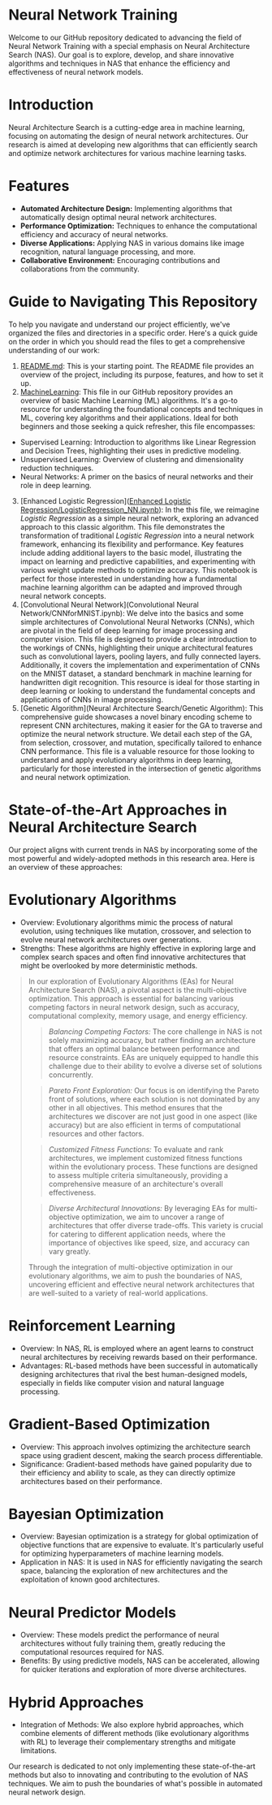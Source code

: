 # Neural Network Training
Welcome to our GitHub repository dedicated to advancing the field of Neural Network Training with a special emphasis on Neural Architecture Search (NAS). Our goal is to explore, develop, and share innovative algorithms and techniques in NAS that enhance the efficiency and effectiveness of neural network models.
# Introduction
Neural Architecture Search is a cutting-edge area in machine learning, focusing on automating the design of neural network architectures. Our research is aimed at developing new algorithms that can efficiently search and optimize network architectures for various machine learning tasks.
# Features
* **Automated Architecture Design:** Implementing algorithms that automatically design optimal neural network architectures.
* **Performance Optimization:** Techniques to enhance the computational efficiency and accuracy of neural networks.
* **Diverse Applications:** Applying NAS in various domains like image recognition, natural language processing, and more.
* **Collaborative Environment:** Encouraging contributions and collaborations from the community.

# Guide to Navigating This Repository
To help you navigate and understand our project efficiently, we've organized the files and directories in a specific order. Here's a quick guide on the order in which you should read the files to get a comprehensive understanding of our work:
1. [README.md](README.md): This is your starting point. The README file provides an overview of the project, including its purpose, features, and how to set it up.
2. [MachineLearning](MachineLearning.pdf): This file in our GitHub repository provides an overview of basic Machine Learning (ML) algorithms. It's a go-to resource for understanding the foundational concepts and techniques in ML, covering key algorithms and their applications. Ideal for both beginners and those seeking a quick refresher, this file encompasses:
* Supervised Learning: Introduction to algorithms like Linear Regression and Decision Trees, highlighting their uses in predictive modeling.
* Unsupervised Learning: Overview of clustering and dimensionality reduction techniques.
* Neural Networks: A primer on the basics of neural networks and their role in deep learning.
3. [Enhanced Logistic Regression]([Enhanced Logistic Regression/LogisticRegression_NN.ipynb](https://github.com/HaiAu2501/Neural-Network-Training/blob/main/Enhanced%20Logistic%20Regression/LogisticRegression_NN.ipynb)): In the this file, we reimagine *Logistic Regression* as a simple neural network, exploring an advanced approach to this classic algorithm. This file demonstrates the transformation of traditional *Logistic Regression* into a neural network framework, enhancing its flexibility and performance. Key features include adding additional layers to the basic model, illustrating the impact on learning and predictive capabilities, and experimenting with various weight update methods to optimize accuracy. This notebook is perfect for those interested in understanding how a fundamental machine learning algorithm can be adapted and improved through neural network concepts.
4. [Convolutional Neural Network](Convolutional Neural Network/CNNforMNIST.ipynb): We delve into the basics and some simple architectures of Convolutional Neural Networks (CNNs), which are pivotal in the field of deep learning for image processing and computer vision. This file is designed to provide a clear introduction to the workings of CNNs, highlighting their unique architectural features such as convolutional layers, pooling layers, and fully connected layers. Additionally, it covers the implementation and experimentation of CNNs on the MNIST dataset, a standard benchmark in machine learning for handwritten digit recognition. This resource is ideal for those starting in deep learning or looking to understand the fundamental concepts and applications of CNNs in image processing.
5. [Genetic Algorithm](Neural Architecture Search/Genetic Algorithm): This comprehensive guide showcases a novel binary encoding scheme to represent CNN architectures, making it easier for the GA to traverse and optimize the neural network structure. We detail each step of the GA, from selection, crossover, and mutation, specifically tailored to enhance CNN performance. This file is a valuable resource for those looking to understand and apply evolutionary algorithms in deep learning, particularly for those interested in the intersection of genetic algorithms and neural network optimization.

# State-of-the-Art Approaches in Neural Architecture Search
Our project aligns with current trends in NAS by incorporating some of the most powerful and widely-adopted methods in this research area. Here is an overview of these approaches:
# Evolutionary Algorithms
* Overview: Evolutionary algorithms mimic the process of natural evolution, using techniques like mutation, crossover, and selection to evolve neural network architectures over generations.
* Strengths: These algorithms are highly effective in exploring large and complex search spaces and often find innovative architectures that might be overlooked by more deterministic methods.

> In our exploration of Evolutionary Algorithms (EAs) for Neural Architecture Search (NAS), a pivotal aspect is the multi-objective optimization. This approach is essential for balancing various competing factors in neural network design, such as accuracy, computational complexity, memory usage, and energy efficiency.
> 
>> *Balancing Competing Factors:* The core challenge in NAS is not solely maximizing accuracy, but rather finding an architecture that offers an optimal balance between performance and resource constraints. EAs are uniquely equipped to handle this challenge due to their ability to evolve a diverse set of solutions concurrently.
>
>> *Pareto Front Exploration:* Our focus is on identifying the Pareto front of solutions, where each solution is not dominated by any other in all objectives. This method ensures that the architectures we discover are not just good in one aspect (like accuracy) but are also efficient in terms of computational resources and other factors.
>
>> *Customized Fitness Functions:* To evaluate and rank architectures, we implement customized fitness functions within the evolutionary process. These functions are designed to assess multiple criteria simultaneously, providing a comprehensive measure of an architecture's overall effectiveness.
>
>> *Diverse Architectural Innovations:* By leveraging EAs for multi-objective optimization, we aim to uncover a range of architectures that offer diverse trade-offs. This variety is crucial for catering to different application needs, where the importance of objectives like speed, size, and accuracy can vary greatly.
>
> Through the integration of multi-objective optimization in our evolutionary algorithms, we aim to push the boundaries of NAS, uncovering efficient and effective neural network architectures that are well-suited to a variety of real-world applications.


# Reinforcement Learning
* Overview: In NAS, RL is employed where an agent learns to construct neural architectures by receiving rewards based on their performance.
* Advantages: RL-based methods have been successful in automatically designing architectures that rival the best human-designed models, especially in fields like computer vision and natural language processing.
# Gradient-Based Optimization
* Overview: This approach involves optimizing the architecture search space using gradient descent, making the search process differentiable.
* Significance: Gradient-based methods have gained popularity due to their efficiency and ability to scale, as they can directly optimize architectures based on their performance.
# Bayesian Optimization
* Overview: Bayesian optimization is a strategy for global optimization of objective functions that are expensive to evaluate. It's particularly useful for optimizing hyperparameters of machine learning models.
* Application in NAS: It is used in NAS for efficiently navigating the search space, balancing the exploration of new architectures and the exploitation of known good architectures.
# Neural Predictor Models
* Overview: These models predict the performance of neural architectures without fully training them, greatly reducing the computational resources required for NAS.
* Benefits: By using predictive models, NAS can be accelerated, allowing for quicker iterations and exploration of more diverse architectures.
# Hybrid Approaches
* Integration of Methods: We also explore hybrid approaches, which combine elements of different methods (like evolutionary algorithms with RL) to leverage their complementary strengths and mitigate limitations.

Our research is dedicated to not only implementing these state-of-the-art methods but also to innovating and contributing to the evolution of NAS techniques. We aim to push the boundaries of what's possible in automated neural network design.

